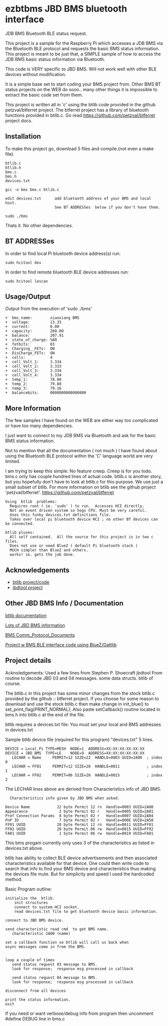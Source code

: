 
# ezbtbms JBD BMS bluetooth interface

JDB BMS Bluetooth BLE status request.

This project is a sample for the Raspberry Pi which accesses a JDB BMS
via the Bluetooth BLE protocol and requests the basic BMS status
information.  This project is meant to be just that, a SIMPLE sample
of how to access the JDB BMS basic status information via Bluetooth.

This code is VERY specific to JBD BMS.  Will not work well with
other BLE devices without modification.

It is a simple base set to start coding your BMS project from.
Other BMS BT status projects on the WEB do sooo.. many other
things it is impossible to extract the basic code set from them.

This project is written all in 'c' using the btlib code provided in the
github petzval/btferret project.  The btferret project has a library
of bluetooth functions provided in btlib.c.  Go read https://github.com/petzval/btferret project docs.

## Installation

To make this project go, download 5 files and compile.(not even a make file).

    btlib.c
    btlib.h
    bms.c
    bms.h
    devices.txt

    gcc -o bms bms.c btlib.c

    edit devices.txt      add bluetooth address of your BMS and local host.
                          See BT ADDRESSes  below if you don't have them.

    sudo ./bms


Thats it.  No other dependencies.


## BT ADDRESSes
In order to find local Pi bluetooth device address(s) run:

    sudo hcitool dev

In order to find remote bluetooth BLE device addresses run:

    sudo hcitool lescan

## Usage/Output

Output from the execution of  'sudo ./bms'


    +  bms_name:        xiaoxiang BMS
    +  voltage:         13.33
    +  current:         0.00
    +  capacity:        260.00
    +  balance:         207.91
    +  state_of_charge: %80
    +  fetbits:         03
    +  Charging__FETs:  ON
    +  DisCharge_FETs:  ON
    +  cells:           4
    +  cell_Volt_1:     3.334
    +  cell_Volt_2:     3.333
    +  cell_Volt_3:     3.334
    +  cell_Volt_4:     3.334
    +  temp_1:          78.08
    +  temp_2:          79.88
    +  temp_3:          79.16
    +  balancebits:     0000000000000000





## More Information
The few samples I have found on the WEB are either way too complicated
or have too many dependencies.

I just want to connect to my JDB BMS via Bluetooth and ask for the
basic BMS status information.

Not to mention that all the documentation ( not much ) I have found
about using the Bluetooth BLE protocol within the 'C' language world
are very limited.

I am trying to keep this simple.  No feature creep. Creep is for you todo.
bms.c only has couple hundred lines of actual code.  btlib.c is another story,
but you hopefully don't have to look at btlib.c for this purpose.
We use just a small subset of btlib.
For more information on btlib see the github project 'petzval/btferret'.
https://github.com/petzval/btferret 


    Using  btlib  problems:
      Requires root ( ie. 'sudo' ) to run.  Accesses HCI directly.
      Not an event driven system so hogs CPU. Must be very careful.
      Uses this funky devices.txt definitions file.
      Takes over local pi bluetooth device HCI ; no other BT devices can be connected.

    btlib pluses:
      All self contained.  All the source for this project is in two c files.
      Does not use or need BlueZ ( default Pi bluetooth stack )
      MUCH simpler than BlueZ and others.
      works! ie. gets the job done.


## Acknowledgements

 - [btlib project/code](https://github.com/petzval/btferret )
 - [jbdtool project](https://github.com/sshoecraft/jbdtool)
 


## Other JBD BMS Info / Documentation

[btlib documentation](http://github.com/petzval/btferret)

[Lots of JBD BMS information](http://overkillsolar.com)

[BMS Comm_Protocol_Documents](https://github.com/FurTrader/OverkillSolarBMS/tree/master/Comm_Protocol_Documentation)

[Project w BMS BLE interface code using BlueZ/Gattlib](http://github.com/sshoecraft/jbdtool)


## Project details

Acknoledgements:
  Used a few lines from Stephen P. Shoecraft  jbdtool
  From routine to decode JBD 03 and 04 messages. some data structs.
  btlib of course.


The btlib.c in this project has some minor changes from the stock btlib.c
provided by the github :: btferret project.
If you choose for some reason to download and use the stock btlib.c then make change in init_blue() to 
  set_print_flag(PRINT_NORMAL);
Also paste setCallback() routine located in bms.h into btlib.c at the end of the file.


btlib requires a devices.txt file:
You must set your   local and BMS  addresses in devices.txt

Sample btlib device file (required for this program) "devices.txt" 5 lines.

    DEVICE = Local_Pi TYPE=MESH  NODE=1  ADDRESS=XX:XX:XX:XX:XX:XX
    DEVICE = JBD_BMS  TYPE=LE    NODE=9  ADDRESS=XX:XX:XX:XX:XX:XX
       LECHAR = Name     PERMIT=12 SIZE=22  HANDLE=0003 UUID=2A00  ; index 0
       LECHAR = FF01     PERMIT=12 SIZE=20  HANDLE=0011            ; index 1
       LECHAR = FF02     PERMIT=06 SIZE=20  HANDLE=0015            ; index 2



  The LECHAR lines above are derived from Characteristics info of JBD BMS.

      Characteristics info given by JBD BMS when asked.

    Device Name            22 byte Permit 12 rn  Handle=0003 UUID=2A00
    Appearance              2 byte Permit 02 r   Handle=0005 UUID=2A01
    Pref Connection Params  8 byte Permit 02 r   Handle=0007 UUID=2A04
    PnP ID                  7 byte Permit 02 r   Handle=000E UUID=2A50
    FF01 UUID              20 byte Permit 12 rn  Handle=0011 UUID=FF01
    FF02 UUID              20 byte Permit 06 rw  Handle=0015 UUID=FF02
    FA01 UUID               1 byte Permit 06 rw  Handle=0019 UUID=FA01

This bms progam currently only uses 3 of the characteristics as listed in devices.txt above.


btlib has ability to collect BLE device advertisements and then associated characteristics
available for that device.  One could then write code to search that info to find your BMS
device and characteristics thus making the devices file mute. But for simplicity and speed
I used the hardcoded method.



Basic Program outline:

    initialize the  btlib.
        init structures
        connect to system HCI socket.
        read devices.txt file to get bluetooth device basic information.

    connect to JBD BMS device.

    send characteristic read cmd  to get BMS name.
       characteristic 2A00 (name)

    set a callback function so btlib will call us back when
    async messages come in from the BMS.


    loop a couple of times
       send status request 03 message to BMS.
       look for response;  response msg processed in callback

       send status request 04 message to BMS.
       look for response;  response msg processed in callback

    disconnect from all devices

    print the status information.
    exit


If you need or want verbose/debug info from program then uncomment #define DEBUG
line in bms.c


